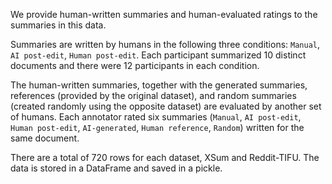 We provide human-written summaries and human-evaluated ratings to the summaries in this data.

Summaries are written by humans in the following three conditions: `Manual`, `AI post-edit`, `Human post-edit`. Each participant summarized 10 distinct documents and there were 12 participants in each condition.

The human-written summaries, together with the generated summaries, references (provided by the original dataset), and random summaries (created randomly using the opposite dataset) are evaluated by another set of humans. Each annotator rated six summaries (`Manual`, `AI post-edit`, `Human post-edit`, `AI-generated`, `Human reference`, `Random`) written for the same document.

There are a total of 720 rows for each dataset, XSum and Reddit-TIFU. The data is stored in a DataFrame and saved in a pickle.